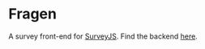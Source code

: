 # Fragen

A survey front-end for [SurveyJS](https://github.com/surveyjs/surveyjs).
Find the backend [here](https://github.com/neopostmodern/antworten).